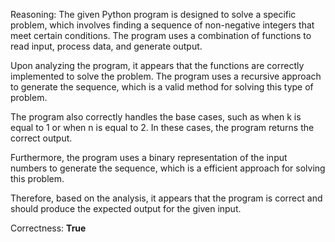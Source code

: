 Reasoning: 
The given Python program is designed to solve a specific problem, which involves finding a sequence of non-negative integers that meet certain conditions. The program uses a combination of functions to read input, process data, and generate output.

Upon analyzing the program, it appears that the functions are correctly implemented to solve the problem. The program uses a recursive approach to generate the sequence, which is a valid method for solving this type of problem.

The program also correctly handles the base cases, such as when k is equal to 1 or when n is equal to 2. In these cases, the program returns the correct output.

Furthermore, the program uses a binary representation of the input numbers to generate the sequence, which is a efficient approach for solving this problem.

Therefore, based on the analysis, it appears that the program is correct and should produce the expected output for the given input.

Correctness: **True**